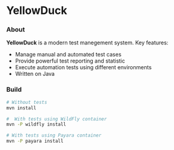 # YellowDuck

### About
**YellowDuck** is a modern test manegement system. Key features:
* Manage manual and automated test cases
* Provide powerful test reporting and statistic
* Execute automation tests using different environments
* Written on Java

### Build

```bash
# Without tests
mvn install

#  With tests using WildFly container
mvn -P wildfly install

# With tests using Payara container
mvn -P payara install
```
